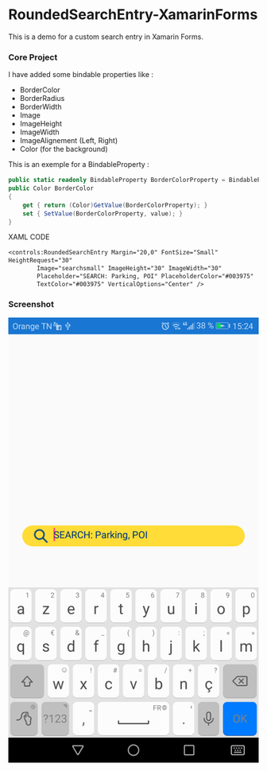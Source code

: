 # RoundedSearchEntry-XamarinForms

This is a demo for a custom search entry in Xamarin Forms.

### Core Project
I have added some bindable properties like :  
* BorderColor
* BorderRadius
* BorderWidth
* Image
* ImageHeight
* ImageWidth
* ImageAlignement (Left, Right)
* Color (for the background)

This is an exemple for a BindableProperty : 
```cs
public static readonly BindableProperty BorderColorProperty = BindableProperty.Create(nameof(BorderColor), typeof(Color), typeof(RoundedSearchEntry), Color.White);
public Color BorderColor
{
    get { return (Color)GetValue(BorderColorProperty); }
    set { SetValue(BorderColorProperty, value); }
}
```
XAML CODE
```XAML
<controls:RoundedSearchEntry Margin="20,0" FontSize="Small" HeightRequest="30"
        Image="searchsmall" ImageHeight="30" ImageWidth="30"
        Placeholder="SEARCH: Parking, POI" PlaceholderColor="#003975"
        TextColor="#003975" VerticalOptions="Center" />
```

### Screenshot 
![GitHub Logo](/Screenshots/searchEntry.png?)
